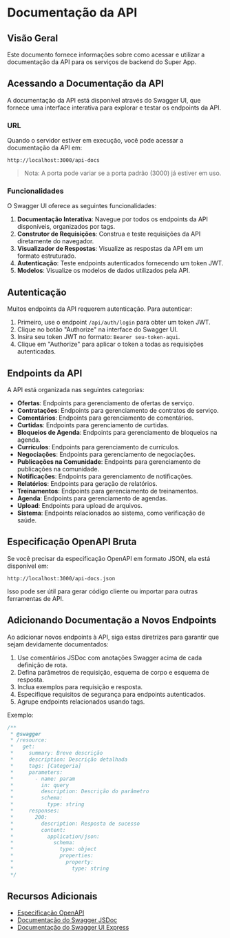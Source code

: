 # Documentação da API

## Visão Geral

Este documento fornece informações sobre como acessar e utilizar a documentação da API para os serviços de backend do Super App.

## Acessando a Documentação da API

A documentação da API está disponível através do Swagger UI, que fornece uma interface interativa para explorar e testar os endpoints da API.

### URL

Quando o servidor estiver em execução, você pode acessar a documentação da API em:

```
http://localhost:3000/api-docs
```

> Nota: A porta pode variar se a porta padrão (3000) já estiver em uso.

### Funcionalidades

O Swagger UI oferece as seguintes funcionalidades:

1. **Documentação Interativa**: Navegue por todos os endpoints da API disponíveis, organizados por tags.
2. **Construtor de Requisições**: Construa e teste requisições da API diretamente do navegador.
3. **Visualizador de Respostas**: Visualize as respostas da API em um formato estruturado.
4. **Autenticação**: Teste endpoints autenticados fornecendo um token JWT.
5. **Modelos**: Visualize os modelos de dados utilizados pela API.

## Autenticação

Muitos endpoints da API requerem autenticação. Para autenticar:

1. Primeiro, use o endpoint `/api/auth/login` para obter um token JWT.
2. Clique no botão "Authorize" na interface do Swagger UI.
3. Insira seu token JWT no formato: `Bearer seu-token-aqui`.
4. Clique em "Authorize" para aplicar o token a todas as requisições autenticadas.

## Endpoints da API

A API está organizada nas seguintes categorias:

- **Ofertas**: Endpoints para gerenciamento de ofertas de serviço.
- **Contratações**: Endpoints para gerenciamento de contratos de serviço.
- **Comentários**: Endpoints para gerenciamento de comentários.
- **Curtidas**: Endpoints para gerenciamento de curtidas.
- **Bloqueios de Agenda**: Endpoints para gerenciamento de bloqueios na agenda.
- **Currículos**: Endpoints para gerenciamento de currículos.
- **Negociações**: Endpoints para gerenciamento de negociações.
- **Publicações na Comunidade**: Endpoints para gerenciamento de publicações na comunidade.
- **Notificações**: Endpoints para gerenciamento de notificações.
- **Relatórios**: Endpoints para geração de relatórios.
- **Treinamentos**: Endpoints para gerenciamento de treinamentos.
- **Agenda**: Endpoints para gerenciamento de agendas.
- **Upload**: Endpoints para upload de arquivos.
- **Sistema**: Endpoints relacionados ao sistema, como verificação de saúde.

## Especificação OpenAPI Bruta

Se você precisar da especificação OpenAPI em formato JSON, ela está disponível em:

```
http://localhost:3000/api-docs.json
```

Isso pode ser útil para gerar código cliente ou importar para outras ferramentas de API.

## Adicionando Documentação a Novos Endpoints

Ao adicionar novos endpoints à API, siga estas diretrizes para garantir que sejam devidamente documentados:

1. Use comentários JSDoc com anotações Swagger acima de cada definição de rota.
2. Defina parâmetros de requisição, esquema de corpo e esquema de resposta.
3. Inclua exemplos para requisição e resposta.
4. Especifique requisitos de segurança para endpoints autenticados.
5. Agrupe endpoints relacionados usando tags.

Exemplo:

```javascript
/**
 * @swagger
 * /resource:
 *   get:
 *     summary: Breve descrição
 *     description: Descrição detalhada
 *     tags: [Categoria]
 *     parameters:
 *       - name: param
 *         in: query
 *         description: Descrição do parâmetro
 *         schema:
 *           type: string
 *     responses:
 *       200:
 *         description: Resposta de sucesso
 *         content:
 *           application/json:
 *             schema:
 *               type: object
 *               properties:
 *                 property:
 *                   type: string
 */
```

## Recursos Adicionais

- [Especificação OpenAPI](https://swagger.io/specification/)
- [Documentação do Swagger JSDoc](https://github.com/Surnet/swagger-jsdoc/blob/master/docs/GETTING-STARTED.md)
- [Documentação do Swagger UI Express](https://github.com/scottie1984/swagger-ui-express)
